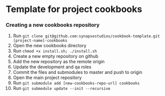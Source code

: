 # Template for project cookbooks

### Creating a new cookbooks repository
1. Run `git clone git@github.com:synapsestudios/cookbook-template.git [project-name]-cookbooks`
1. Open the new cookbooks directory
1. Run `chmod +x install.sh; ./install.sh`
1. Create a new empty repository on github
1. Add the new repository as the remote origin
1. Update the development and qa roles
1. Commit the files and submodules to master and push to origin
1. Open the main project repository
1. Run `git submodule add [new-cookbooks-repo-url] cookbooks`
1. Run `git submodule update --init --recursive`
